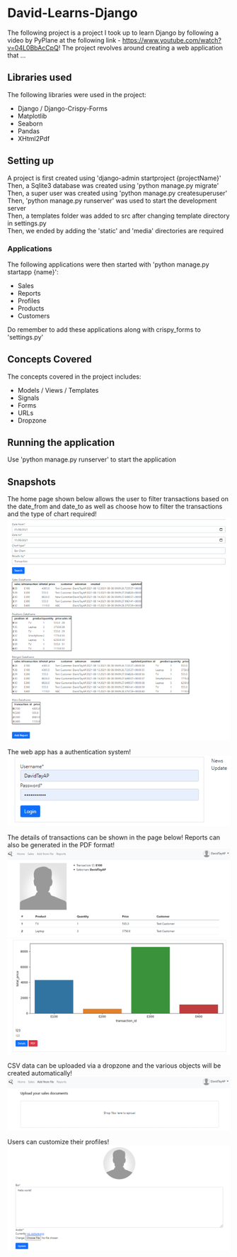 # David-Learns-Django

The following project is a project I took up to learn Django by following a video by PyPlane at the following link - https://www.youtube.com/watch?v=04L0BbAcCpQ! The project revolves around creating a web application that ...

## Libraries used

The following libraries were used in the project:

- Django / Django-Crispy-Forms
- Matplotlib
- Seaborn
- Pandas
- XHtml2Pdf

## Setting up

A project is first created using 'django-admin startproject {projectName}'  
Then, a Sqlite3 database was created using 'python manage.py migrate'  
Then, a super user was created using 'python manage.py createsuperuser'  
Then, 'python manage.py runserver' was used to start the development server  
Then, a templates folder was added to src after changing template directory in settings.py  
Then, we ended by adding the 'static' and 'media' directories are required

### Applications

The following applications were then started with 'python manage.py startapp {name}':

- Sales
- Reports
- Profiles
- Products
- Customers

Do remember to add these applications along with crispy_forms to 'settings.py'

## Concepts Covered

The concepts covered in the project includes:

- Models / Views / Templates
- Signals
- Forms
- URLs
- Dropzone

## Running the application

Use 'python manage.py runserver' to start the application

## Snapshots

The home page shown below allows the user to filter transactions based on the date_from and date_to as well as choose how to filter the transactions and the type of chart required!  
![Market](/snapshots/Home.PNG)

The web app has a authentication system!  
![Market](/snapshots/Authentication.PNG)

The details of transactions can be shown in the page below! Reports can also be generated in the PDF format!  
![Market](/snapshots/Details.PNG)
![Market](/snapshots/Reports.PNG)

CSV data can be uploaded via a dropzone and the various objects will be created automatically!  
![Market](/snapshots/Uploading.PNG)

Users can customize their profiles!  
![Market](/snapshots/Profile.PNG)
